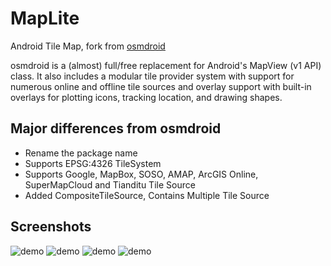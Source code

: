 MapLite
=======

Android Tile Map, fork from [osmdroid](http://code.google.com/p/osmdroid/)

osmdroid is a (almost) full/free replacement for Android's MapView (v1 API) class. It also includes a modular tile provider system with support for numerous online and offline tile sources and overlay support with built-in overlays for plotting icons, tracking location, and drawing shapes.

Major differences from osmdroid
-------------
* Rename the package name
* Supports EPSG:4326 TileSystem
* Supports Google, MapBox, SOSO, AMAP, ArcGIS Online, SuperMapCloud and Tianditu Tile Source
* Added CompositeTileSource, Contains Multiple Tile Source 

Screenshots
-------------
![demo](http://hanchao.github.io/pic/Screenshot_2013-08-21-18-18-39.png)
![demo](http://hanchao.github.io/pic/Screenshot_2013-08-21-20-12-00.png)
![demo](http://hanchao.github.io/pic/Screenshot_2013-08-21-19-34-04.png)
![demo](http://hanchao.github.io/pic/Screenshot_2013-09-03-16-49-29.png)
